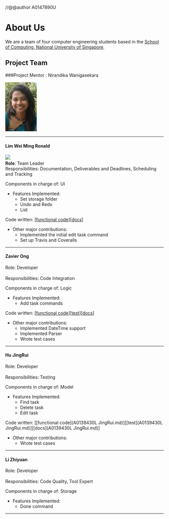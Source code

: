 //@@author A0147890U

# About Us

We are a team of four computer engineering students based in the [School of Computing, National University of Singapore](http://www.comp.nus.edu.sg).

## Project Team

###Project Mentor :  Nirandika Wanigasekara  

<img src="images/CIMG2539.JPG" width="100"><br>

-----

#### Lim Wei Ming Ronald

<img src = "/addressbook-level4/src/main/resources/images/20160829_233629(1).jpg" width="100"><br>
**Role**: Team Leader <br>
Responsibilities: Documentation, Deliverables and Deadlines, Scheduling and Tracking

Components in charge of: UI

* Features Implemented:<br>
	* Set storage folder<br>
	* Undo and Redo<br>
	* List

Code written: [[functional code](A0147890U.md)][[docs](A0147890U.md)]

* Other major contributions:<br>
	* Implemented the initial edit task command
	* Set up Travis and Coveralls
	
-----

#### Zavier Ong 
Role: Developer <br>  
Responsibilities: Code Integration

Components in charge of: Logic
* Features Implemented:<br>
	* Add task commands

Code written: [[functional code](A0138993L.md)][[test](A0138993L.md)][[docs](A0138993L.md)]

* Other major contributions:<br>
	* Implemented DateTime support
	* Implemented Parser
	* Wrote test cases

-----

#### Hu JingRui
Role: Developer <br>  
Responsibilities: Testing

Components in charge of: Model
* Features Implemented:<br>
	* Find task
	* Delete task
	* Edit task
	
Code written: [[functional code](A0139430L JingRui.md)][[test](A0139430L JingRui.md)][[docs](A0139430L JingRui.md)]

* Other major contributions:<br>
	* Wrote test cases

-----

#### Li Zhiyuan
Role: Developer <br>  
Responsibilities: Code Quality, Tool Expert

Components in charge of: Storage
* Features Implemented:<br>
	* Done command
	
	
-----